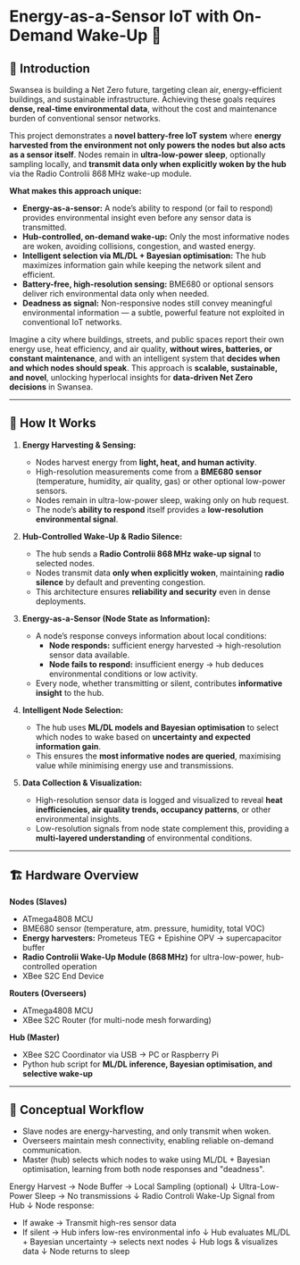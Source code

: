 # Energy-as-a-Sensor IoT with On-Demand Wake-Up 🌱

## 🌟 Introduction

Swansea is building a Net Zero future, targeting clean air, energy-efficient buildings, and sustainable infrastructure. Achieving these goals requires **dense, real-time environmental data**, without the cost and maintenance burden of conventional sensor networks.  

This project demonstrates a **novel battery-free IoT system** where **energy harvested from the environment not only powers the nodes but also acts as a sensor itself**. Nodes remain in **ultra-low-power sleep**, optionally sampling locally, and **transmit data only when explicitly woken by the hub** via the Radio Controlii 868 MHz wake-up module.  

**What makes this approach unique:**  
- **Energy-as-a-sensor:** A node’s ability to respond (or fail to respond) provides environmental insight even before any sensor data is transmitted.  
- **Hub-controlled, on-demand wake-up:** Only the most informative nodes are woken, avoiding collisions, congestion, and wasted energy.  
- **Intelligent selection via ML/DL + Bayesian optimisation:** The hub maximizes information gain while keeping the network silent and efficient.  
- **Battery-free, high-resolution sensing:** BME680 or optional sensors deliver rich environmental data only when needed.  
- **Deadness as signal:** Non-responsive nodes still convey meaningful environmental information — a subtle, powerful feature not exploited in conventional IoT networks.  

Imagine a city where buildings, streets, and public spaces report their own energy use, heat efficiency, and air quality, **without wires, batteries, or constant maintenance**, and with an intelligent system that **decides when and which nodes should speak**. This approach is **scalable, sustainable, and novel**, unlocking hyperlocal insights for **data-driven Net Zero decisions** in Swansea.  

---

## 🌟 How It Works

1. **Energy Harvesting & Sensing:**  
   - Nodes harvest energy from **light, heat, and human activity**.  
   - High-resolution measurements come from a **BME680 sensor** (temperature, humidity, air quality, gas) or other optional low-power sensors.  
   - Nodes remain in ultra-low-power sleep, waking only on hub request.  
   - The node’s **ability to respond** itself provides a **low-resolution environmental signal**.

2. **Hub-Controlled Wake-Up & Radio Silence:**  
   - The hub sends a **Radio Controlii 868 MHz wake-up signal** to selected nodes.  
   - Nodes transmit data **only when explicitly woken**, maintaining **radio silence** by default and preventing congestion.  
   - This architecture ensures **reliability and security** even in dense deployments.

3. **Energy-as-a-Sensor (Node State as Information):**  
   - A node’s response conveys information about local conditions:  
     - **Node responds:** sufficient energy harvested → high-resolution sensor data available.  
     - **Node fails to respond:** insufficient energy → hub deduces environmental conditions or low activity.  
   - Every node, whether transmitting or silent, contributes **informative insight** to the hub.

4. **Intelligent Node Selection:**  
   - The hub uses **ML/DL models and Bayesian optimisation** to select which nodes to wake based on **uncertainty and expected information gain**.  
   - This ensures the **most informative nodes are queried**, maximising value while minimising energy use and transmissions.

5. **Data Collection & Visualization:**  
   - High-resolution sensor data is logged and visualized to reveal **heat inefficiencies, air quality trends, occupancy patterns**, or other environmental insights.  
   - Low-resolution signals from node state complement this, providing a **multi-layered understanding** of environmental conditions.

---

## 🏗️ Hardware Overview

**Nodes (Slaves)**  
- ATmega4808 MCU  
- BME680 sensor (temperature, atm. pressure, humidity, total VOC)  
- **Energy harvesters:** Prometeus TEG + Epishine OPV → supercapacitor buffer  
- **Radio Controlii Wake-Up Module (868 MHz)** for ultra-low-power, hub-controlled operation  
- XBee S2C End Device

**Routers (Overseers)**
- ATmega4808 MCU  
- XBee S2C Router (for multi-node mesh forwarding)
  
**Hub (Master)**  
- XBee S2C Coordinator via USB → PC or Raspberry Pi  
- Python hub script for **ML/DL inference, Bayesian optimisation, and selective wake-up**

---

## 🔄 Conceptual Workflow

- Slave nodes are energy-harvesting, and only transmit when woken.
- Overseers maintain mesh connectivity, enabling reliable on-demand communication.
- Master (hub) selects which nodes to wake using ML/DL + Bayesian optimisation, learning from both node responses and "deadness".

Energy Harvest → Node Buffer → Local Sampling (optional)
↓
Ultra-Low-Power Sleep → No transmissions
↓
Radio Controli Wake-Up Signal from Hub
↓
Node response:
- If awake → Transmit high-res sensor data
- If silent → Hub infers low-res environmental info
↓
Hub evaluates ML/DL + Bayesian uncertainty → selects next nodes
↓
Hub logs & visualizes data
↓
Node returns to sleep


